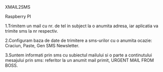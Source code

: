 XMAIL2SMS

Raspberry PI


1.Trimitem un mail cu nr. de tel in subject la o anumita adresa, iar aplicatia va trimite  sms la nr respectiv.

2.Configuram baza de date de trimitere a sms-urilor cu o anumita ocazie: Craciun, Paste, Gen SMS Newsletter.

3.Suntem informati prin sms cu subiectul mailului si o parte a continutului mesajului prin sms: referitor la un anumit mail primit, URGENT MAIL FROM BOSS.